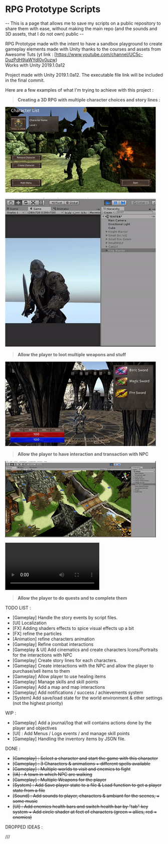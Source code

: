 # RPG Prototype Scripts

-- This is a page that allows me to save my scripts on a public repository to share them with ease, without making the main repo (and the sounds and 3D assets, that I do not own) public --

RPG Prototype made with the intent to have a sandbox playground to create gameplay elements made with Unity thanks to the courses and assets from Awesome Tuts (yt link : [https://www.youtube.com/channel/UC5c-DuzPdH9iaWYdI0v0uzw)  
Works with Unity 2019.1.0a12

Project made with Unity 2019.1.0a12.
The executable file link will be included in the final commit.

Here are a few examples of what I'm trying to achieve with this project :
> **Creating a 3D RPG with multiple character choices and story lines :** 

[![PLG01](ImgProject/selectcharacter.gif)](ImgProject/selectcharacter.gif)

[![PLG02](ImgProject/kingzoominzoomout.gif)](ImgProject/kingzoominzoomout.gif)

> **Allow the player to loot multiple weapons and stuff** 

[![PLG03](ImgProject/changeweaponstestmagicsword.gif)](ImgProject/changeweaponstestmagicsword.gif)

> **Allow the player to have interaction and transaction with NPC**

[![PLG04](ImgProject/navmeshtest1.gif)](ImgProject/navmeshtest1.gif)

![](ImgProject/QuestLogUI.webm)

> **Allow the player to do quests and to complete them**

TODO LIST :

- [Gameplay] Handle the story events by script files.
- [UI] Localization
- [FX] Adding shaders effects to spice visual effects up a bit
- [FX] refine the particles
- [Animation] refine characters animation
- [Gameplay] Refine combat interactions
- [Gameplay & UI] Add cinematics and create characters Icons/Portraits for the interactions with NPC
- [Gameplay] Create story lines for each characters.
- [Gameplay] Create interactions with the NPC and allow the player to purchase/sell items to them
- [Gameplay] Allow player to use healing items
- [Gameplay] Manage skills and skill points
- [Gameplay] Add a map and map interactions
- [Gameplay] Add notifications / success / achievements system
- [System] Add save/load state for the world environment & other settings (not the highest priority)


WIP :
- [Gameplay] Add a journal/log that will contains actions done by the player and objectives
- [UI] : Add Menus / Logs events / and manage skill points 
- [Gameplay] Handling the inventory items by JSON file.


DONE :

- ~~[Gameplay] : Select a character and start the game with this character~~
- ~~[Gameplay] : 3 Characters & animations + different spells available~~
- ~~[Gameplay] : Multiple worlds to visit and enemies to fight~~
- ~~[IA] : A town in which NPC are walking~~
- ~~[Gameplay] : Multiple Weapons for the player~~
- ~~[System] : Add Save player state to a file & Load function to get a player state from a file~~
- ~~[Sound] : Add sounds to player, characters & ambiant for the scenes, + some music~~
- ~~[UI] : Add enemies health bars and switch health bar by "tab" key system + Add circle shader at feet of characters (green = allies, red = enemies)~~

DROPPED IDEAS :

/// 
